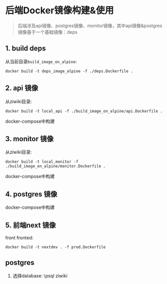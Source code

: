 # 后端Docker镜像构建&使用

> 后端涉及api镜像、postgres镜像、monitor镜像，其中api镜像&postgres镜像基于一个基础镜像：deps

## 1. build deps

从当前目录`build_image_on_alpine`:

```shell
docker build -t deps_image_alpine -f ./deps.Dockerfile .
```

## 2. api 镜像

从ziwiki目录:

```shell
docker build -t local_api -f ./build_image_on_alpine/api.Dockerfile .
```

docker-compose中构建

## 3. monitor 镜像

从ziwiki目录:

```shell
docker build -t local_monitor -f ./build_image_on_alpine/monitor.Dockerfile .
```

docker-compose中构建

## 4. postgres 镜像

docker-compose中构建

## 5. 前端next 镜像

front fronted:

```shell
docker build -t nextdev . -f prod.Dockerfile
```

## postgres

1. 选择database:
\psql ziwiki
